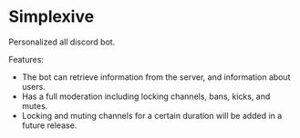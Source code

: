 # Simplexive
Personalized all discord bot.

Features:
 - The bot can retrieve information from the server, and information about users.
 - Has a full moderation including locking channels, bans, kicks, and mutes.
 - Locking and muting channels for a certain duration will be added in a future release.
 
